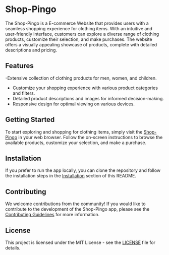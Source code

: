 # Shop-Pingo

The Shop-Pingo is a E-commerce Website that provides users with a seamless shopping experience for clothing items. With an intuitive and user-friendly interface, customers can explore a diverse range of clothing products, customize their selection, and make purchases. The website offers a visually appealing showcase of products, complete with detailed descriptions and pricing.

## Features

-Extensive collection of clothing products for men, women, and children.
- Customize your shopping experience with various product categories and filters.
- Detailed product descriptions and images for informed decision-making.
- Responsive design for optimal viewing on various devices.

## Getting Started

To start exploring and shopping for clothing items, simply visit the [Shop-Pingo](https://shop-pingo.vercel.app/) in your web browser.  Follow the on-screen instructions to browse the available products, customize your selection, and make a purchase.

## Installation

If you prefer to run the app locally, you can clone the repository and follow the installation steps in the [Installation](#installation) section of this README.

## Contributing

We welcome contributions from the community! If you would like to contribute to the development of the Shop-Pingo app, please see the [Contributing Guidelines](CONTRIBUTING.md) for more information.

## License

This project is licensed under the MIT License - see the [LICENSE](LICENSE) file for details.

